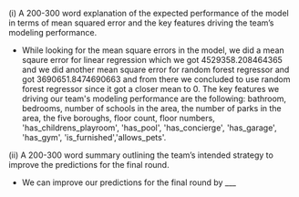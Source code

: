 (i) A 200-300 word explanation of the expected performance of the model in terms of mean
squared error and the key features driving the team’s modeling performance.

- While looking for the mean square errors in the model, we did a mean sqaure error for linear regression which we got 4529358.208464365 and we did another mean square error for random forest regressor and got 3690651.8474690663 and from there we concluded to use random forest regressor since it got a closer mean to 0. The key features we driving our team's modeling performance are the following: bathroom, bedrooms, number of schools in the area, the number of parks in the area, the five boroughs, floor count, floor numbers, 'has_childrens_playroom', 'has_pool', 'has_concierge', 'has_garage', 'has_gym', 'is_furnished','allows_pets'. 

(ii) A 200-300 word summary outlining the team’s intended strategy to improve the predictions
for the final round.

- We can improve our predictions for the final round by ___
